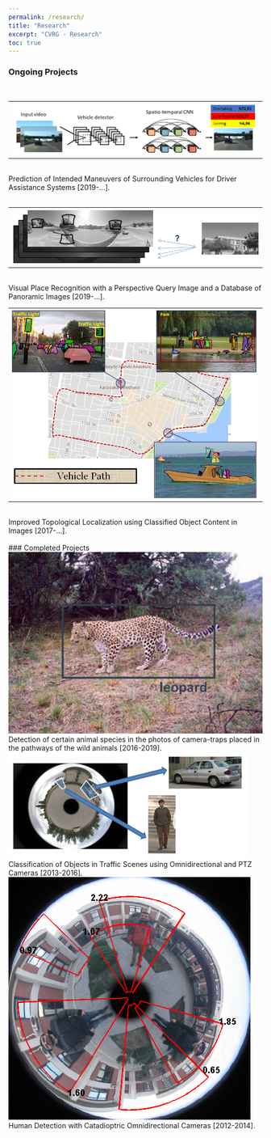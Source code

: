 ```yaml
---
permalink: /research/
title: "Research"
excerpt: "CVRG - Research"
toc: true
---
```


### Ongoing Projects
<br>
<table width="700" border="0">
<tbody><tr>
<td width="693"><img src="/assets/img/maneuver-prediction.png"></td>
</tr>
</tbody></table>
<br>
Prediction of Intended Maneuvers of Surrounding Vehicles for Driver Assistance Systems [2019-...].

<br>
<br>
<table width="800" border="0">
<tbody><tr>
<td width="793"><img src="/assets/img/research/visual-place-recognition.png"></td>
</tr>
</tbody></table>


<br>
Visual Place Recognition with a Perspective Query Image and a Database of Panoramic Images [2019-...].

<br>

<table width="800" border="0">
<tbody><tr>
<td width="593"><img src="/assets/img/research/localization.png"></td>
</tr>
</tbody></table>

<br>
Improved Topological Localization using Classified Object Content in Images [2017-...].

<br>
<br>
### Completed Projects
<br>

<img src="/assets/img/research/leopard.png">
<br>
Detection of certain animal species in the photos of camera-traps placed in the pathways of the wild animals [2016-2019].

<br>

<img src="/assets/img/research/omniHOG.png">
<br>
Classification of Objects in Traffic Scenes using Omnidirectional and PTZ Cameras [2013-2016].

<br>

<img src="/assets/img/research/proposed1-clean-thicker.png">
<br>
Human Detection with Catadioptric Omnidirectional Cameras [2012-2014].

<br>

<!-- <img src="/assets/img/research/multi-view.png">
<br>
Multi-view Structure-from-Motion for Hybrid Camera Scenarios [2007-2012].
<br> -->

